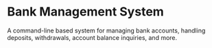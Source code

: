 # Bank Management System

A command-line based system for managing bank accounts, handling deposits, withdrawals, account balance inquiries, and more.
